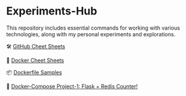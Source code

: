 # Experiments-Hub

This repository includes essential commands for working with various technologies, along with my personal experiments and explorations.

🛠️ [GitHub Cheet Sheets](https://github.com/TechTitans-Academy/experiments-hub/GitCheatSheet.md)

🐳 [Docker Cheet Sheets](https://github.com/TechTitans-Academy/experiments-hub/blob/main/DockerCheatSheet.md)

📦 [Dockerfile Samples](https://github.com/TechTitans-Academy/experiments-hub/blob/main/Experiments_DockerFile.md)

🧩 [Docker-Compose Project-1: Flask + Redis Counter!](https://github.com/TechTitans-Academy/experiments-hub/blob/main/Simple%20Flask%20%2B%20Redis%20Application-Docker-compose.md)
